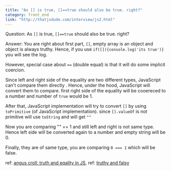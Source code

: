 ```yaml
---
title: "As [] is true, []==true should also be true. right?"
category: front_end
link: "http://thatjsdude.com/interview/js2.html"
---
```

Question: As `[]` is true, `[]==true` should also be true. right?

Answer: You are right about first part, `[]`, empty array is an object and object is always truthy. Hence, if you use `if([]){console.log('its true')}` you will see the log.

However, special case about `==` (double equal) is that it will do some implicit coercion.

Since left and right side of the equality are two different types, JavaScript can't compare them directly . Hence, under the hood, JavaScript will convert them to compare. first right side of the equality will be cooereced to a number and number of `true` would be 1.

After that, JavaScript implementation will try to convert `[]` by using `toPrimitive` (of JavaScript implementation). since `[].valueOf` is not primitive will use `toString` and will get `""`

Now you are comparing "" == 1 and still left and right is not same type. Hence left side will be converted again to a number and empty string will be 0.

Finally, they are of same type, you are comparing `0 === 1` which will be false.

ref: [angus croll: truth and eqality in JS](https://javascriptweblog.wordpress.com/2011/02/07/truth-equality-and-javascript/), ref: [truthy and falsy](https://www.sitepoint.com/javascript-truthy-falsy/)
